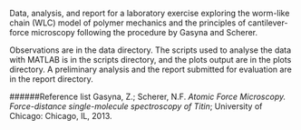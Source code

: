 Data, analysis, and report for a laboratory exercise exploring the worm-like chain (WLC) model of polymer mechanics and the principles of cantilever-force microscopy following the procedure by Gasyna and Scherer.

Observations are in the data directory. The scripts used to analyse the data with MATLAB is in the scripts directory, and the plots output are in the plots directory. A preliminary analysis and the report submitted for evaluation are in the report directory.

######Reference list
Gasyna, Z.; Scherer, N.F. *Atomic Force Microscopy. Force-distance single-molecule spectroscopy of Titin*; University of Chicago: Chicago, IL, 2013.
